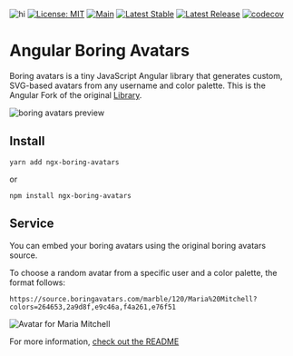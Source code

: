 ![hi](https://badgen.net/npm/v/ngx-boring-avatars)
[![License: MIT](https://img.shields.io/badge/License-MIT-yellow.svg)](https://opensource.org/licenses/MIT)
[![Main](https://github.com/28Smiles/ngx-boring-avatars/actions/workflows/build.yml/badge.svg)](https://github.com/28Smiles/ngx-boring-avatars/actions/workflows/build.yml)
[![Latest Stable](https://img.shields.io/github/v/release/28Smiles/ngx-boring-avatars?label=latest%20stable)](https://github.com/28Smiles/ngx-boring-avatars/releases/latest)
[![Latest Release](https://img.shields.io/github/v/release/28Smiles/ngx-boring-avatars?include_prereleases&label=latest%20release)](https://github.com/28Smiles/ngx-boring-avatars/releases)
[![codecov](https://codecov.io/gh/28Smiles/ngx-boring-avatars/branch/master/graph/badge.svg?token=Td24qudkuq)](https://codecov.io/gh/28Smiles/ngx-boring-avatars)

# Angular Boring Avatars

Boring avatars is a tiny JavaScript Angular library that generates custom, SVG-based avatars from any username and color palette. This is the Angular Fork of the original [Library](https://www.npmjs.com/package/boring-avatars).

![boring avatars preview](https://github.com/boringdesigners/boring-avatars/blob/master/public/boring-avatars-preview.png?raw=true)

<a href="https://www.npmjs.com/package/ngx-boring-avatars">

</a>

## Install

```
yarn add ngx-boring-avatars
```

or

```
npm install ngx-boring-avatars
```

## Service

You can embed your boring avatars using the original boring avatars source.

To choose a random avatar from a specific user and a color palette, the format follows:

```
https://source.boringavatars.com/marble/120/Maria%20Mitchell?colors=264653,2a9d8f,e9c46a,f4a261,e76f51
```
![Avatar for Maria Mitchell](https://source.boringavatars.com/marble/120/Maria%20Mitchell?colors=264653,2a9d8f,e9c46a,f4a261,e76f51)


For more information, [check out the README](https://github.com/hihayk/boring-avatars-service/blob/main/README.md)
